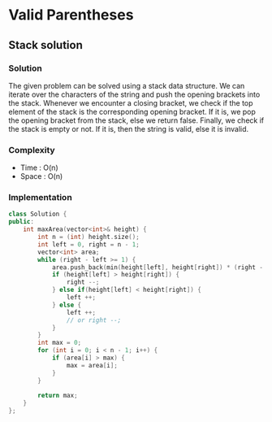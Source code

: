 <h1> Valid Parentheses </h1>

<h2> Stack solution </h2>

<h3> Solution </h3>

The given problem can be solved using a stack data structure. We can iterate over the characters of the string and push the opening brackets into the stack. Whenever we encounter a closing bracket, we check if the top element of the stack is the corresponding opening bracket. If it is, we pop the opening bracket from the stack, else we return false. Finally, we check if the stack is empty or not. If it is, then the string is valid, else it is invalid.

<h3> Complexity </h3>

* Time : O(n)
* Space : O(n)

<h3> Implementation </h3>

```cpp
class Solution {
public:
    int maxArea(vector<int>& height) {
        int n = (int) height.size();
        int left = 0, right = n - 1;
        vector<int> area;
        while (right - left >= 1) {
            area.push_back(min(height[left], height[right]) * (right - left));
            if (height[left] > height[right]) {
                right --;
            } else if(height[left] < height[right]) {
                left ++;
            } else {
                left ++;
                // or right --;
            }
        }
        int max = 0;
        for (int i = 0; i < n - 1; i++) {
            if (area[i] > max) {
                max = area[i];
            }
        }
        
        return max;
    }
};
```
